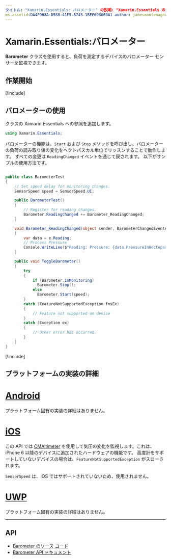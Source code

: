 ```yaml
---
タイトル: "Xamarin.Essentials: バロメーター" の説明: "Xamarin.Essentials の Barometer クラスを使用すると、負荷を測定するデバイスのバロメーター センサーを監視できます。"
ms.assetid:DA4F968A-D988-41F5-8745-1BEE693660A1 author: jamesmontemagno ms.author: jamont ms.date:11/04/2018 no-loc: [Xamarin.Forms, Xamarin.Essentials]
---
```


# <a name="xamarinessentials-barometer"></a>Xamarin.Essentials:バロメーター

**Barometer** クラスを使用すると、負荷を測定するデバイスのバロメーター センサーを監視できます。

## <a name="get-started"></a>作業開始

[!include[](~/essentials/includes/get-started.md)]

## <a name="using-barometer"></a>バロメーターの使用

クラスの Xamarin.Essentials への参照を追加します。

```csharp
using Xamarin.Essentials;
```

バロメーターの機能は、`Start` および `Stop` メソッドを呼び出し、バロメーターの負荷の読み取り値の変化をヘクトパスカル単位でリッスンすることで動作します。 すべての変更は `ReadingChanged` イベントを通じて戻されます。 以下がサンプルの使用方法です。

```csharp

public class BarometerTest
{
    // Set speed delay for monitoring changes.
    SensorSpeed speed = SensorSpeed.UI;

    public BarometerTest()
    {
        // Register for reading changes.
        Barometer.ReadingChanged += Barometer_ReadingChanged;
    }

    void Barometer_ReadingChanged(object sender, BarometerChangedEventArgs e)
    {
        var data = e.Reading;
        // Process Pressure
        Console.WriteLine($"Reading: Pressure: {data.PressureInHectopascals} hectopascals");
    }

    public void ToggleBarometer()
    {
        try
        {
            if (Barometer.IsMonitoring)
              Barometer.Stop();
            else
              Barometer.Start(speed);
        }
        catch (FeatureNotSupportedException fnsEx)
        {
            // Feature not supported on device
        }
        catch (Exception ex)
        {
            // Other error has occurred.
        }
    }
}
```

[!include[](~/essentials/includes/sensor-speed.md)]

## <a name="platform-implementation-specifics"></a>プラットフォームの実装の詳細

# <a name="android"></a>[Android](#tab/android)

プラットフォーム固有の実装の詳細はありません。

# <a name="ios"></a>[iOS](#tab/ios)

この API では [CMAltimeter](https://developer.apple.com/documentation/coremotion/cmaltimeter#//apple_ref/occ/cl/CMAltimeter) を使用して気圧の変化を監視します。これは、iPhone 6 以降のデバイスに追加されたハードウェアの機能です。 高度計をサポートしていないデバイスの場合は、`FeatureNotSupportedException` がスローされます。

`SensorSpeed` は、iOS ではサポートされていないため、使用されません。

# <a name="uwp"></a>[UWP](#tab/uwp)

プラットフォーム固有の実装の詳細はありません。

-----

## <a name="api"></a>API

- [Barometer のソース コード](https://github.com/xamarin/Essentials/tree/master/Xamarin.Essentials/Barometer)
- [Barometer API ドキュメント](xref:Xamarin.Essentials.Barometer)
